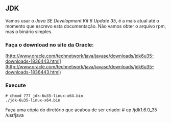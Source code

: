 JDK
---

Vamos usar o _Java SE Development Kit 6 Update 35_, 
é a mais atual até o momento que escrevo esta documentação. Não vamos obter o arquivo rpm, mas o binário simples.


### Faça o download no site da Oracle:                
[http://www.oracle.com/technetwork/java/javase/downloads/jdk6u35-downloads-1836443.html](http://www.oracle.com/technetwork/java/javase/downloads/jdk6u35-downloads-1836443.html)
    

### Execute 
    # chmod 777 jdk-6u35-linux-x64.bin
    ./jdk-6u35-linux-x64.bin

Faça uma cópia do diretório que acabou de ser criado:
    # cp /jdk1.6.0_35 /usr/java
